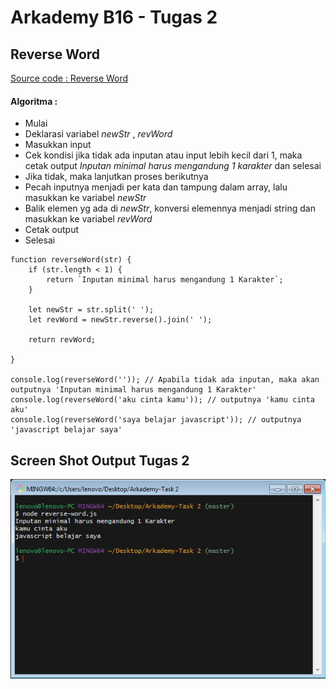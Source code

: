 # Arkademy B16 - Tugas 2
## Reverse Word
[Source code : Reverse Word](https://github.com/dimasdompit/Arkademy-B16.3---Tugas-2/blob/master/reverse-word.js)
#### Algoritma :
* Mulai
* Deklarasi variabel *newStr* , *revWord*
* Masukkan input
* Cek kondisi jika tidak ada inputan atau input lebih kecil dari 1, maka cetak output *Inputan minimal harus mengandung 1 karakter* dan selesai
* Jika tidak, maka lanjutkan proses berikutnya
* Pecah inputnya menjadi per kata dan tampung dalam array, lalu masukkan ke variabel *newStr*
* Balik elemen yg ada di *newStr*, konversi elemennya menjadi string dan masukkan ke variabel *revWord*
* Cetak output
* Selesai

```
function reverseWord(str) { 
    if (str.length < 1) {
        return `Inputan minimal harus mengandung 1 Karakter`;
    }

    let newStr = str.split(' '); 
    let revWord = newStr.reverse().join(' ');

    return revWord;

}

console.log(reverseWord('')); // Apabila tidak ada inputan, maka akan outputnya 'Inputan minimal harus mengandung 1 Karakter'
console.log(reverseWord('aku cinta kamu')); // outputnya 'kamu cinta aku'
console.log(reverseWord('saya belajar javascript')); // outputnya 'javascript belajar saya'
```

## Screen Shot Output Tugas 2
![alt text](https://github.com/dimasdompit/Arkademy-B16.3---Tugas-2/blob/master/ss%20reverse-word.png)
